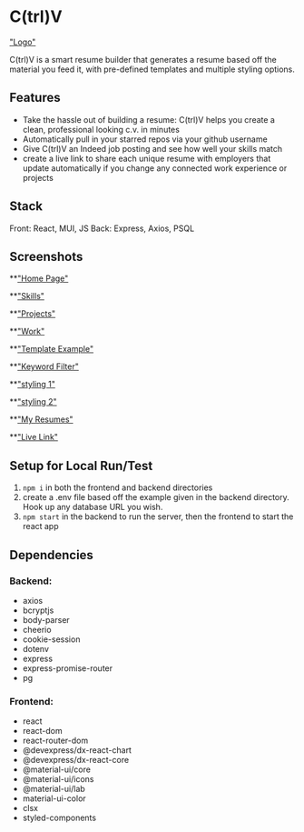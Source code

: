 # C(trl)V

["Logo"]()

C(trl)V is a smart resume builder that generates a resume based off the material you feed it, with pre-defined templates and multiple styling options.

## Features

* Take the hassle out of building a resume: C(trl)V helps you create a clean, professional looking c.v. in minutes
* Automatically pull in your starred repos via your github username
* Give C(trl)V an Indeed job posting and see how well your skills match
* create a live link to share each unique resume with employers that update automatically if you change any connected work experience or projects

## Stack

Front: React, MUI, JS
Back: Express, Axios, PSQL

## Screenshots

**["Home Page"]()

**["Skills"]()

**["Projects"]()

**["Work"]()

**["Template Example"]()

**["Keyword Filter"]()

**["styling 1"]()

**["styling 2"]()

**["My Resumes"]()

**["Live Link"]()


## Setup for Local Run/Test

1. `npm i` in both the frontend and backend directories
2. create a .env file based off the example given in the backend directory. Hook up any database URL you wish.
3. `npm start` in the backend to run the server, then the frontend to start the react app

## Dependencies

### Backend:
* axios
* bcryptjs
* body-parser
* cheerio
* cookie-session
* dotenv
* express
* express-promise-router
* pg

### Frontend:
* react
* react-dom
* react-router-dom
* @devexpress/dx-react-chart
* @devexpress/dx-react-core
* @material-ui/core
* @material-ui/icons
* @material-ui/lab
* material-ui-color
* clsx
* styled-components
